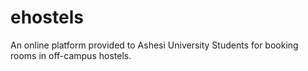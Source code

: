 # ehostels
An online platform provided to Ashesi University Students for booking rooms in off-campus hostels.
